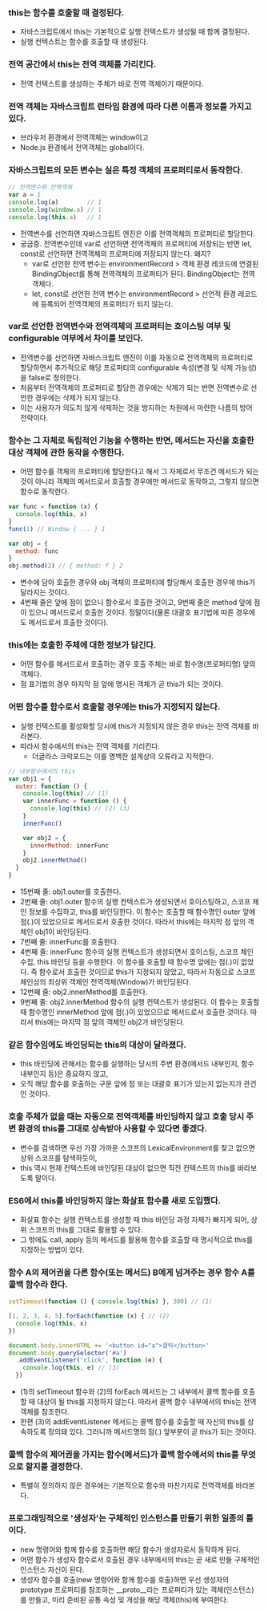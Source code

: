 ### this는 함수를 호출할 때 결정된다.

- 자바스크립트에서 this는 기본적으로 실행 컨텍스트가 생성될 때 함께 결정된다.
- 실행 컨텍스트는 함수를 호출할 때 생성된다.

### 전역 공간에서 this는 전역 객체를 가리킨다.

- 전역 컨텍스트를 생성하는 주체가 바로 전역 객체이기 때문이다.

### 전역 객체는 자바스크립트 런타임 환경에 따라 다른 이름과 정보를 가지고 있다.

- 브라우저 환경에서 전역객체는 window이고
- Node.js 환경에서 전역객체는 global이다.

### 자바스크립트의 모든 변수는 실은 특정 객체의 프로퍼티로서 동작한다.

```javascript
// 전역변수와 전역객체
var a = 1
console.log(a)        // 1
console.log(window.a) // 1
console.log(this.a)   // 1
```

- 전역변수를 선언하면 자바스크립트 엔진은 이를 전역객체의 프로퍼티로 할당한다.
- 궁금증. 전역변수인데 var로 선언하면 전역객체의 프로퍼티에 저장되는 반면 let, const로 선언하면 전역객체의 프로퍼티에 저장되지 않는다. 왜지?
  - var로 선언한 전역 변수는 environmentRecord > 객체 환경 레코드에 연결된 BindingObject를 통해 전역객체의 프로퍼티가 된다. BindingObject는 전역 객체다.
  - let, const로 선언한 전역 변수는 environmentRecord > 선언적 환경 레코드에 등록되어 전역객체의 프로퍼티가 되지 않는다.
 
### var로 선언한 전역변수와 전역객체의 프로퍼티는 호이스팅 여부 및 configurable 여부에서 차이를 보인다.

- 전역변수를 선언하면 자바스크립트 엔진이 이를 자동으로 전역객체의 프로퍼티로 할당하면서 추가적으로 해당 프로퍼티의 configurable 속성(변경 및 삭제 가능성)을 false로 정의한다.
- 처음부터 전역객체의 프로퍼티로 할당한 경우에는 삭제가 되는 반면 전역변수로 선언한 경우에는 삭제가 되지 않는다.
- 이는 사용자가 의도치 않게 삭제하는 것을 방지하는 차원에서 마련한 나름의 방어 전략이다.

### 함수는 그 자체로 독립적인 기능을 수행하는 반면, 메서드는 자신을 호출한 대상 객체에 관한 동작을 수행한다.

- 어떤 함수를 객체의 프로퍼티에 할당한다고 해서 그 자체로서 무조건 메서드가 되는 것이 아니라 객체의 메서드로서 호출할 경우에만 메서드로 동작하고, 그렇지 않으면 함수로 동작한다.

```javascript
var func = function (x) {
  console.log(this, x)
}
func(1) // Window { ... } 1

var obj = {
  method: func
}
obj.method(2) // { method: f } 2
```

- 변수에 담아 호출한 경우와 obj 객체의 프로퍼티에 할당해서 호출한 경우에 this가 달라지는 것이다.
- 4번째 줄은 앞에 점이 없으니 함수로서 호출한 것이고, 9번째 줄은 method 앞에 점이 있으니 메서드로서 호출한 것이다. 정말이다(물론 대괄호 표기법에 따른 경우에도 메서드로서 호출한 것이다).

### this에는 호출한 주체에 대한 정보가 담긴다.

- 어떤 함수를 메서드로서 호출하는 경우 호출 주체는 바로 함수명(프로퍼티명) 앞의 객체다.
- 점 표기법의 경우 마지막 점 앞에 명시된 객체가 곧 this가 되는 것이다.

### 어떤 함수를 함수로서 호출할 경우에는 this가 지정되지 않는다.

- 실행 컨텍스트를 활성화할 당시에 this가 지정되지 않은 경우 this는 전역 객체를 바라본다.
- 따라서 함수에서의 this는 전역 객체를 가리킨다.
  - 더글라스 크락포드는 이를 명백한 설계상의 오류라고 지적한다.

```javascript
// 내부함수에서의 this
var obj1 = {
  outer: function () {
    console.log(this) // (1)
    var innerFunc = function () {
      console.log(this) // (2) (3)
    }
    innerFunc()

    var obj2 = {
      innerMethod: innerFunc
    }
    obj2.innerMethod()
  }
}
```

- 15번째 줄: obj1.outer를 호출한다.
- 2번째 줄: obj1.outer 함수의 실행 컨텍스트가 생성되면서 호이스팅하고, 스코프 체인 정보를 수집하고, this를 바인딩한다. 이 함수는 호출할 때 함수명인 outer 앞에 점(.)이 있었으므로 메서드로서 호출한 것이다. 따라서 this에는 마지막 점 앞의 객체인 obj1이 바인딩된다.
- 7번째 줄: innerFunc를 호출한다.
- 4번째 줄: innerFunc 함수의 실행 컨텍스트가 생성되면서 호이스팅, 스코프 체인 수집, this 바인딩 등을 수행한다. 이 함수를 호출할 때 함수명 앞에는 점(.)이 없었다. 즉 함수로서 호출한 것이므로 this가 지정되지 않았고, 따라서 자동으로 스코프 체인상의 최상위 객체인 전역객체(Window)가 바인딩된다.
- 12번째 줄: obj2.innerMethod를 호출한다.
- 9번째 줄: obj2.innerMethod 함수의 실행 컨텍스트가 생성된다. 이 함수는 호출할 때 함수명인 innerMethod 앞에 점(.)이 있었으므로 메서드로서 호출한 것이다. 따라서 this에는 마지막 점 앞의 객체인 obj2가 바인딩된다.

### 같은 함수임에도 바인딩되는 this의 대상이 달라졌다.

- this 바인딩에 관해서는 함수를 실행하는 당시의 주변 환경(메서드 내부인지, 함수 내부인지 등)은 중요하지 않고,
- 오직 해당 함수를 호출하는 구문 앞에 점 또는 대괄호 표기가 있는지 없는지가 관건인 것이다.

### 호출 주체가 없을 때는 자동으로 전역객체를 바인딩하지 않고 호출 당시 주변 환경의 this를 그대로 상속받아 사용할 수 있다면 좋겠다.

- 변수를 검색하면 우선 가장 가까운 스코프의 LexicalEnvironment를 찾고 없으면 상위 스코프를 탐색하듯이,
- this 역시 현재 컨텍스트에 바인딩된 대상이 없으면 직전 컨텍스트의 this를 바라보도록 말이다.

### ES6에서 this를 바인딩하지 않는 화살표 함수를 새로 도입했다.

- 화살표 함수는 실행 컨텍스트를 생성할 때 this 바인딩 과정 자체가 빠지게 되어, 상위 스코프의 this를 그대로 활용할 수 있다.
- 그 밖에도 call, apply 등의 메서드를 활용해 함수를 호출할 때 명시적으로 this를 지정하는 방법이 있다.

### 함수 A의 제어권을 다른 함수(또는 메서드) B에게 넘겨주는 경우 함수 A를 콜백 함수라 한다.

```javascript
setTimeout(function () { console.log(this) }, 300) // (1)

[1, 2, 3, 4, 5].forEach(function (x) { // (2)
  console.log(this, x)
})

document.body.innerHTML += '<button id="a">클릭</button>'
document.body.querySelector('#a')
  .addEventListener('click', function (e) {
    console.log(this, e) // (3)
  })
```

- (1)의 setTimeout 함수와 (2)의 forEach 메서드는 그 내부에서 콜백 함수를 호출할 때 대상이 될 this를 지정하지 않는다. 따라서 콜백 함수 내부에서의 this는 전역객체를 참조한다.
- 한편 (3)의 addEventListener 메서드는 콜백 함수를 호출할 때 자신의 this를 상속하도록 정의돼 있다. 그러니까 메서드명의 점(.) 앞부분이 곧 this가 되는 것이다.

### 콜백 함수의 제어권을 가지는 함수(메서드)가 콜백 함수에서의 this를 무엇으로 할지를 결정한다.

- 특별히 정의하지 않은 경우에는 기본적으로 함수와 마찬가지로 전역객체를 바라본다.

### 프로그래밍적으로 '생성자'는 구체적인 인스턴스를 만들기 위한 일종의 틀이다.

- new 명령어와 함께 함수를 호출하면 해당 함수가 생성자로서 동작하게 된다.
- 어떤 함수가 생성자 함수로서 호출된 경우 내부에서의 this는 곧 새로 만들 구체적인 인스턴스 자신이 된다.
- 생성자 함수를 호출(new 명령어와 함께 함수를 호출)하면 우선 생성자의 prototype 프로퍼티를 참조하는 __proto__라는 프로퍼티가 있는 객체(인스턴스)를 만들고, 미리 준비된 공통 속성 및 개성을 해당 객체(this)에 부여한다.
